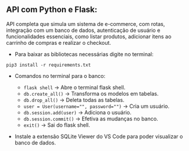 
## API com Python e Flask:
API completa que simula um sistema de e-commerce, com rotas, integração com um banco de dados, 
autenticação de usuário e funcionalidades essenciais, como listar produtos, adicionar itens ao 
carrinho de compras e realizar o checkout.

- Para baixar as bibliotecas necessárias digite no terminal:
```
pip3 install -r requirements.txt
```
- Comandos no terminal para o banco:
    - `flask shell` -> Abre o terminal flask shell.
    - `db.create_all()` -> Transforma os modelos em tabelas.
    - `db.drop_all()` -> Deleta todas as tabelas.
    - `user = User(username="", password="")` -> Cria um usuário.
    - `db.session.add(user)` -> Adiciona o usuário.
    - `db.session.commit()` -> Efetiva as mudanças no banco.
    - `exit()` -> Sai do flask shell.

- Instale a extensão SQLite Viewer do VS Code para poder visualizar o banco de dados.